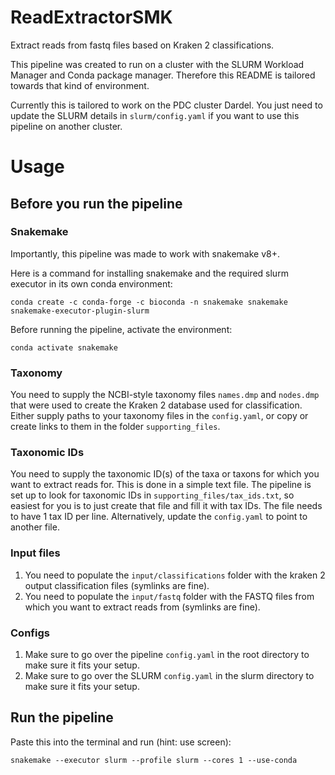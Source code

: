 # ReadExtractorSMK
Extract reads from fastq files based on Kraken 2 classifications.

This pipeline was created to run on a cluster with the SLURM Workload Manager and Conda package manager. Therefore this README is tailored towards that kind of environment.

Currently this is tailored to work on the PDC cluster Dardel. You just need to update the SLURM details in `slurm/config.yaml` if you want to use this pipeline on another cluster.

# Usage
## Before you run the pipeline
### Snakemake
Importantly, this pipeline was made to work with snakemake v8+.

Here is a command for installing snakemake and the required slurm executor in its own conda environment:

`conda create -c conda-forge -c bioconda -n snakemake snakemake snakemake-executor-plugin-slurm`

Before running the pipeline, activate the environment:

`conda activate snakemake`

### Taxonomy
You need to supply the NCBI-style taxonomy files `names.dmp` and `nodes.dmp` that were used to create the Kraken 2 database used for classification.
Either supply paths to your taxonomy files in the `config.yaml`, or copy or create links to them in the folder `supporting_files`.

### Taxonomic IDs
You need to supply the taxonomic ID(s) of the taxa or taxons for which you want to extract reads for. This is done in a simple text file.
The pipeline is set up to look for taxonomic IDs in `supporting_files/tax_ids.txt`, so easiest for you is to just create that file and fill
it with tax IDs. The file needs to have 1 tax ID per line. Alternatively, update the `config.yaml` to point to another file.

### Input files
1) You need to populate the `input/classifications` folder with the kraken 2 output classification files (symlinks are fine).
2) You need to populate the `input/fastq` folder with the FASTQ files from which you want to extract reads from (symlinks are fine).

### Configs
1) Make sure to go over the pipeline `config.yaml` in the root directory to make sure it fits your setup.
2) Make sure to go over the SLURM `config.yaml` in the slurm directory to make sure it fits your setup.

## Run the pipeline
Paste this into the terminal and run (hint: use screen):

`snakemake --executor slurm --profile slurm --cores 1 --use-conda`
